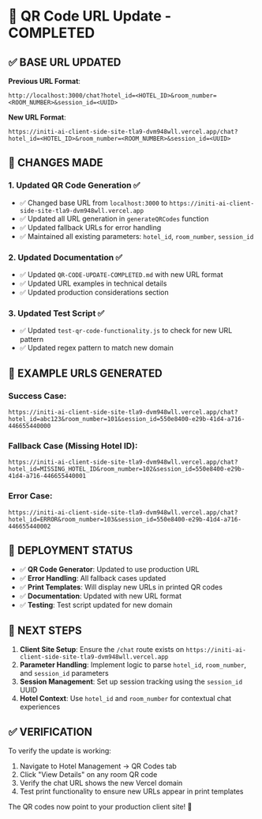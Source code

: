 # 🔄 QR Code URL Update - COMPLETED

## ✅ BASE URL UPDATED

**Previous URL Format**: 
```
http://localhost:3000/chat?hotel_id=<HOTEL_ID>&room_number=<ROOM_NUMBER>&session_id=<UUID>
```

**New URL Format**: 
```
https://initi-ai-client-side-site-tla9-dvm948wll.vercel.app/chat?hotel_id=<HOTEL_ID>&room_number=<ROOM_NUMBER>&session_id=<UUID>
```

## 🔧 CHANGES MADE

### 1. **Updated QR Code Generation** ✅
- ✅ Changed base URL from `localhost:3000` to `https://initi-ai-client-side-site-tla9-dvm948wll.vercel.app`
- ✅ Updated all URL generation in `generateQRCodes` function
- ✅ Updated fallback URLs for error handling
- ✅ Maintained all existing parameters: `hotel_id`, `room_number`, `session_id`

### 2. **Updated Documentation** ✅
- ✅ Updated `QR-CODE-UPDATE-COMPLETED.md` with new URL format
- ✅ Updated URL examples in technical details
- ✅ Updated production considerations section

### 3. **Updated Test Script** ✅
- ✅ Updated `test-qr-code-functionality.js` to check for new URL pattern
- ✅ Updated regex pattern to match new domain

## 📱 EXAMPLE URLS GENERATED

### Success Case:
```
https://initi-ai-client-side-site-tla9-dvm948wll.vercel.app/chat?hotel_id=abc123&room_number=101&session_id=550e8400-e29b-41d4-a716-446655440000
```

### Fallback Case (Missing Hotel ID):
```
https://initi-ai-client-side-site-tla9-dvm948wll.vercel.app/chat?hotel_id=MISSING_HOTEL_ID&room_number=102&session_id=550e8400-e29b-41d4-a716-446655440001
```

### Error Case:
```
https://initi-ai-client-side-site-tla9-dvm948wll.vercel.app/chat?hotel_id=ERROR&room_number=103&session_id=550e8400-e29b-41d4-a716-446655440002
```

## 🚀 DEPLOYMENT STATUS

- ✅ **QR Code Generator**: Updated to use production URL
- ✅ **Error Handling**: All fallback cases updated
- ✅ **Print Templates**: Will display new URLs in printed QR codes
- ✅ **Documentation**: Updated with new URL format
- ✅ **Testing**: Test script updated for new domain

## 🎯 NEXT STEPS

1. **Client Site Setup**: Ensure the `/chat` route exists on `https://initi-ai-client-side-site-tla9-dvm948wll.vercel.app`
2. **Parameter Handling**: Implement logic to parse `hotel_id`, `room_number`, and `session_id` parameters
3. **Session Management**: Set up session tracking using the `session_id` UUID
4. **Hotel Context**: Use `hotel_id` and `room_number` for contextual chat experiences

## ✅ VERIFICATION

To verify the update is working:

1. Navigate to Hotel Management → QR Codes tab
2. Click "View Details" on any room QR code
3. Verify the chat URL shows the new Vercel domain
4. Test print functionality to ensure new URLs appear in print templates

The QR codes now point to your production client site! 🎉
